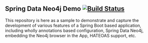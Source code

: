 ## Spring Data Neo4j Demo [![Build Status](https://travis-ci.org/dhallam/spring-data-neo4j-demo.svg?branch=master)](https://travis-ci.org/dhallam/spring-data-neo4j-demo)
This repository is here as a sample to demonstrate and capture the 
development of various features of a Spring Boot based 
application, including wholly annotations based configuration, 
Spring Data Neo4j, embedding the Neo4j browser in the App, 
HATEOAS support, etc.


